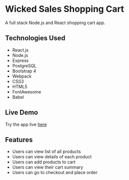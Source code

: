 # Wicked Sales Shopping Cart
A full stack Node.js and React shopping cart app.

## Technologies Used
- React.js
- Node.js
- Express
- PostgreSQL
- Bootstrap 4
- Webpack
- CSS3
- HTML5
- FontAwesome
- Babel

## Live Demo
Try the app live [here](https://wicked-sales.arlettepineda.com/)

## Features
- Users can view list of all products
- Users can view details of each product
- Users can add products to cart
- Users can view their cart summary
- Users can go to checkout and place order
